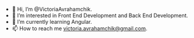 - 👋 Hi, I’m @VictoriaAvrahamchik.
- 👀 I’m interested in Front End Development and Back End Development.
- 🌱 I’m currently learning Angular.
- 📫 How to reach me victoria.avrahamchik@gmail.com.

<!---
VictoriaAvrahamchik/VictoriaAvrahamchik is a ✨ special ✨ repository because its `README.md` (this file) appears on your GitHub profile.
You can click the Preview link to take a look at your changes.
--->
